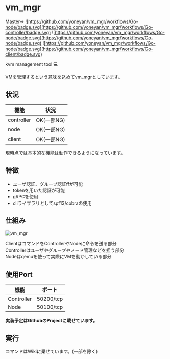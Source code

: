 # vm_mgr
Master->
![https://github.com/yoneyan/vm_mgr/workflows/Go-node/badge.svg](https://github.com/yoneyan/vm_mgr/workflows/Go-controller/badge.svg)
![https://github.com/yoneyan/vm_mgr/workflows/Go-node/badge.svg](https://github.com/yoneyan/vm_mgr/workflows/Go-node/badge.svg)
![https://github.com/yoneyan/vm_mgr/workflows/Go-node/badge.svg](https://github.com/yoneyan/vm_mgr/workflows/Go-client/badge.svg)  

kvm management tool :computer:

VMを管理するという意味を込めてvm_mgrとしています。   

## 状況
|機能|状況|
|---|---|
|controller|OK(一部NG)|
|node|OK(一部NG)|
|client|OK(一部NG)|
現時点では基本的な機能は動作できるようになっています。  

## 特徴
* ユーザ認証、グループ認証ffが可能
* tokenを用いた認証が可能
* gRPCを使用
* cliライブラリとしてspf13/cobraの使用

## 仕組み
![vm_mgr](https://user-images.githubusercontent.com/40447529/76597729-7ac2f500-6544-11ea-9747-bef12200cdab.png)

ClientはコマンドをControllerやNodeに命令を送る部分  
Controllerはユーザやグループやノード管理などを担う部分  
Nodeはqemuを使って実際にVMを動かしている部分    

## 使用Port
|機能|ポート|
|---|---|
|Controller|50200/tcp|
|Node| 50100/tcp|

**実装予定はGithubのProjectに載せています。**

## 実行
コマンドはWikiに乗せています。(一部を除く)